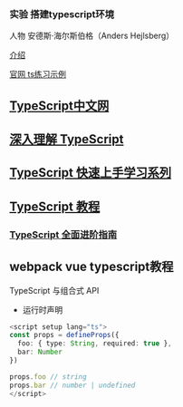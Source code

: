 ### 实验 搭建typescript环境

人物 安德斯·海尔斯伯格（Anders Hejlsberg）
[](https://www.typescriptlang.org/zh/docs/)
[](https://www.typescriptlang.org/)

[](https://github.com/microsoft/TypeScript.git)
[介绍](https://www.sohu.com/na/433426213_298038)


[官网 ts练习示例](https://www.tslang.cn/play/index.html)

## [TypeScript中文网](https://www.tslang.cn/docs/home.html)

## [深入理解 TypeScript](https://jkchao.github.io/typescript-book-chinese/)


## [TypeScript 快速上手学习系列](https://blog.csdn.net/hh18700418030/category_11716049.html)

## [TypeScript 教程](https://www.w3cschool.cn/typescript/)

### [TypeScript 全面进阶指南](https://zhuanlan.zhihu.com/p/538934048)
## webpack vue typescript教程


TypeScript 与组合式 API

- 运行时声明



```TypeScript
<script setup lang="ts">
const props = defineProps({
  foo: { type: String, required: true },
  bar: Number
})

props.foo // string
props.bar // number | undefined
</script>
```

